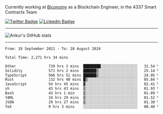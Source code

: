 Currently working at [Biconomy](https://biconomy.io/) as a Blockchain Engineer, in the 4337 Smart Contracts Team

 [![Twitter Badge](https://img.shields.io/badge/-@ankurdubey521-1ca0f1?style=flat-square&labelColor=1ca0f1&logo=twitter&logoColor=white&link=https://twitter.com/ankurdubey521)](https://twitter.com/ankurdubey521) [![Linkedin Badge](https://img.shields.io/badge/-ankurdubey521-blue?style=flat-square&logo=Linkedin&logoColor=white&link=https://www.linkedin.com/in/ankurdubey521/)](https://www.linkedin.com/in/ankurdubey521/)

<hr/>

![Ankur's GitHub stats](https://github-readme-stats.vercel.app/api?username=ankurdubey521&count_private=true&theme=radical)

<hr/>

<!--START_SECTION:waka-->

```txt
From: 19 September 2021 - To: 28 August 2024

Total Time: 2,271 hrs 34 mins

Other               739 hrs 3 mins  ████████░░░░░░░░░░░░░░░░░   32.54 %
Solidity            571 hrs 2 mins  ██████▒░░░░░░░░░░░░░░░░░░   25.14 %
TypeScript          566 hrs 51 mins ██████▒░░░░░░░░░░░░░░░░░░   24.95 %
Rust                132 hrs 40 mins █▒░░░░░░░░░░░░░░░░░░░░░░░   05.84 %
JavaScript          54 hrs 45 mins  ▓░░░░░░░░░░░░░░░░░░░░░░░░   02.41 %
sh                  43 hrs 43 mins  ▒░░░░░░░░░░░░░░░░░░░░░░░░   01.93 %
Bash                43 hrs 1 min    ▒░░░░░░░░░░░░░░░░░░░░░░░░   01.89 %
YAML                34 hrs 29 mins  ▒░░░░░░░░░░░░░░░░░░░░░░░░   01.52 %
JSON                29 hrs 27 mins  ▒░░░░░░░░░░░░░░░░░░░░░░░░   01.30 %
TeX                 9 hrs 3 mins    ░░░░░░░░░░░░░░░░░░░░░░░░░   00.40 %
```

<!--END_SECTION:waka-->
